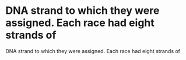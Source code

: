 # DNA strand to which they were assigned. Each race had eight strands of

DNA strand to which they were assigned. Each race had eight strands of
